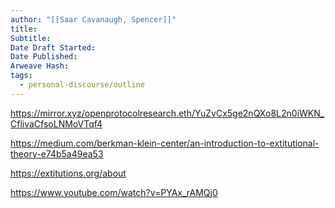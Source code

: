 ```yaml
---
author: "[[Saar Cavanaugh, Spencer]]"
title:
Subtitle:
Date Draft Started:
Date Published:
Arweave Hash:
tags:
  - personal-discourse/outline
---
```

https://mirror.xyz/openprotocolresearch.eth/YuZvCx5ge2nQXo8L2n0iWKN_CflivaCfsoLNMoVTqf4

https://medium.com/berkman-klein-center/an-introduction-to-extitutional-theory-e74b5a49ea53

https://extitutions.org/about

https://www.youtube.com/watch?v=PYAx_rAMQj0

